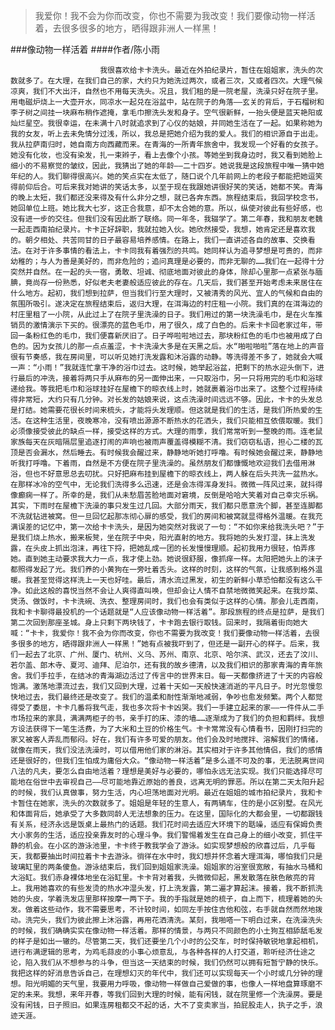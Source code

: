 > 我爱你！我不会为你而改变，你也不需要为我改变！我们要像动物一样活着，去很多很多的地方，晒得跟非洲人一样黑！

###像动物一样活着
####作者/陈小雨

						我很喜欢给卡卡洗头。最近在外拍纪录片，暂住在姐姐家，洗头的次数就多了。在大理，在我们自己的家，大约只为她洗过两次，或者三次，又或者四次。大理气候凉爽，我们不大出汗，自然也不用每天洗头。况且，我们租的是一院老屋，洗澡只好在院子里。用电磁炉烧上一大壶开水，同凉水一起兑在浴盆中，站在院子的角落——玄关的背后，于石榴树和李子树之间挂一块麻布稍作遮掩，拿毛巾擦洗头发和身子。空气很新鲜，一抬头便是蓝天艳阳或灿烂星空。我很幸运，在未满十八时就追求到了心仪的姑娘，并同她生活在了一起。如果称她为我的女友，听上去未免情分过浅，所以，我总是把她介绍为我的爱人。我们的相识源自于出走。我从拉萨南归时，她自南方向西藏而来。在青海的一所青年旅舍中，我发现一个好看的女孩子。她没有化妆，也没有染发，扎一束辫子，看上去像个小孩。等她坐到我身边时，我又看到她脸上细小的不易察觉的皱纹，因此，我猜出了她的年龄——二十四岁。她说我是这段旅程中唯一猜中她年纪的人。我们聊得很高兴。她的笑点实在太低了，随口说个几年前网上的老段子都能把她逗笑得前仰后合。可后来我对她讲的笑话太多，以至于现在我跟她讲很好笑的笑话，她都不笑。青海的晚上太短，我们都还没来得及有什么非分之想，就已各奔东西。旅程结束后，我回学校念书，她回单位上班。她比我大七岁，这正合我意，却不太合她的意。所以，纵使对彼此有些好感，也没有进一步的交往。但我们没有因此断了联络。同一年冬，我辍学了。第二年春，我和朋友老魏一起走西南拍纪录片。卡卡正好辞职，我就拉她入伙。她欣然接受，我想，她肯定还是喜欢我的。朝夕相处、共苦同甘的日子最容易培养感情。在路上，我们一直讲述各自的故事、交换看法。在对于许多事情的看法上，卡卡同我有着强烈的共鸣。她同样认为追寻梦想是可贵的，而非幼稚的；与人为善是美好的，而非危险的；追问真理是必要的，而非无聊的……我们在一起得十分突然并自然。在一起的头一宿，勇敢、坦诚、彻底地面对彼此的身体，除却心里那一点紧张与腼腆，竟尚存一份熟悉，好似老夫老妻般适应彼此的存在。几天后，我们甚至开始考虑未来居住在什么地方。起初，我们想到拉萨，但当我们行至大理时，又被清秀的风光、宜人的气候和自由的氛围所吸引。遂决定在旅程结束后，返归大理，在洱海边的村庄租一小院。我们真的在洱海边的村庄里租了一小院，从此过上了在院子里洗澡的日子。我们用过的第一块洗澡毛巾，是在火车推销员的激情演示下买的。很漂亮的蓝色毛巾，用了很久，成了白色的。后来卡卡回老家过年，带回一条粉红色的毛巾，我们便喜新厌旧了。日子哗啦啦地过去，那块粉红色的毛巾也被用成了白色的。因为女孩儿的那一点点羞涩，卡卡洗澡大多是在天黑之后。水“啪啦啪啦”落在地上的声音很有节奏感，我在房间里，可以听见她打洗发露和沐浴露的动静。等洗得差不多了，她就会大喊一声：“小雨！”我就连忙拿干净的浴巾过去。这时候，她举起浴盆，把剩下的热水迎头倒下，进行最后的冲洗，接着将两只手从麻布的另一面伸出来，一只取浴巾，另一只将用完的毛巾和浴球递给我。等我把毛巾和浴球挂好在屋檐下的晾衣线上时，她就裹着浴巾出来了。这整个过程持续得非常短，大约只有几分钟。对长发的姑娘来说，这点洗澡时间远远不够。因此，卡卡的头发总是打结。她需要花很长时间来梳头，才能将头发理顺。但这就是我们的生活，是我们所热爱的生活。在这种生活里，夜晚寒冷，没有喷出源源不断热水的花洒头，我们只能相互依偎取暖。我们必须像接受彼此的缺点一样，接受这样的方式。大理的雨季，我们常常听到一整晚的雨。连老鼠家族每天在灰暗隔层里追逐打闹的声响也被雨声覆盖得模糊不清。我们窃窃私语，担心二楼的瓦顶是否会漏水，然后睡去。有时候我会醒过来，静静地听她打呼噜。有时候她会醒过来，静静地听我打呼噜。下着雨，自然是不方便在院子里洗澡的。虽然朋友们都慷慨地欢迎我们去借用淋浴，但也不好意思总去叨扰。只好把麻布挂到屋檐下的晾衣线上，两人躲在后头共洗一盆热水。在那样冰冷的空气中，无论我们洗得多么迅速，还是会冻得浑身发抖。微微一阵风过来，就抖得像癫痫一样了。所幸的是，我们从未愁眉苦脸地面对窘境，反倒是哈哈大笑着对自己幸灾乐祸。其实，下雨时在屋檐下洗澡的事只发生过几回。大部分雨天，我们都只愿意洗个脚，甚至连脚都不洗就钻进被窝。但一旦回忆起那冻彻心扉的感受，我们的房间和被窝就显得格外温暖。在我充满误差的记忆中，第一次给卡卡洗头，是因为她突然对我说了一句：“不如你来给我洗头吧？”于是我们烧上热水，搬来板凳，坐在院子中央，阳光直射的地方。我将她的头发打湿，抹上洗发露，在头皮上抓出泡沫，再往下捋，把她乱成一团的长发慢慢理顺。起初我用力很轻，怕弄疼她。直到她主动要求我大力一点，我才使上劲。她说很舒服，像抓痒一样。太阳把她头上的沫子都照得发起了光。我们养的小黄狗在一旁吐着舌头。这样的时刻，这样的气氛，让我感到格外温暖。我甚至觉得这样洗上一天也好哇。最后，清水流过黑发，初生的新鲜小草恐怕都没有这么干净。如此这般的喜悦当然不会让人爽得直叫唤，但却会让人情不自禁地微微笑起来。在我炒菜、煲汤、做饭时，卡卡洗碗、洗衣、整理房间时，我们也会有类似于这样的心情。那会儿走西南，我和卡卡聊得最投机的一个话题就是“人应该像动物一样活着”。那段旅程的终点是拉萨，是我们第二次回到那座圣城。身上只剩下两块钱了，卡卡跑去银行取钱。回来时，我隔着街向她大喊：“卡卡，我爱你！我不会为你而改变，你也不需要为我改变！我们要像动物一样活着，去很多很多的地方，晒得跟非洲人一样黑！”她有点被我吓到了，但还是一副开心的样子。后来，我们一起去了北京、广州、厦门、杭州、义乌、苏州、南京、北京、哈尔滨、武汉，还去了汶川、若尔盖、郎木寺、夏河、迪拜、尼泊尔，还有我的故乡德清，以及我们相识的那家青海的青年旅舍。我们手拉手，在结冰的青海湖边活过了传言中的世界末日。每一天都像挤进了十天的内容般饱满。激荡地漂流过去，我们又回到大理，过着十天如一天般快速消逝的平凡日子。时光忽慢忽快地过去，我们最终还是改变了。我们的温柔和耐性渐渐地减弱，争吵也愈发频繁。两个人都觉得受了委屈，卡卡几番将我气走，我也多次将卡卡凶哭。我们一手建立起来的家——一件件从二手市场拉来的家具，满满两柜子的书，亲手打的床、漆的墙……逐渐成为了我们的负担和羁绊。我想方设法获得下一笔生活费，为了大米和土豆的价格生气。卡卡常常没有心情看书，因刚打扫完的家又被客人弄乱而郁闷。好在，我们有许多可爱的朋友。他们会及时地搅拌、溶解我们的情绪，就像在雨天，我们没法洗澡时，可以借用他们家的淋浴。其实相对于许多其他情侣，我们的感情还是很好的，但我们生怕成为庸俗大众。“像动物一样活着”是多么遥不可及的事，无法脱离世间八法的凡夫，要怎么自由地活着？理想是美好与必要的，哪怕永远无法实现。我们只能选择尽可能地在俗世中去审视自己——尽可能地靠近原始的善良，远离无明的罪恶。所以在第二天太阳升起的时候，我们认真做事，努力生活，内心坦荡地面对光明。最近在姐姐的城市拍纪录片，我和卡卡暂住在她家，洗头的次数就多了。姐姐是年轻的生意人，有两辆车，住的是小区别墅。在风光和体面背后，她承受了大多数同龄人无法想象的压力。在这里，国际化的大都会里，一切都跟钱有关系，经济永远是饭桌上最热门的话题。我们花时间去适应大环境下的聒噪，适应有保姆负责大小家务的生活，适应投亲靠友时的心理斗争。我们警惕着发生在自己身上的细小改变，抓住平静的机会。在小区的游泳池里，卡卡终于教我学会了游泳。如实现梦想般的欣喜过后，几乎每天，我都要抽出时间拉着卡卡去游泳。徜徉在水中时，我幻想并怀念着大理洱海，哪怕我们只是玻璃缸里的两条傻鱼。游泳结束后，我们回到姐姐家洗澡。姐姐家的浴室很宽敞，有抽水马桶和大浴缸。我们赤身裸体地坐在浴缸里。卡卡背对着我，头微微仰起，黑发散落在肤色敞亮的背上。我用她喜欢的有些发烫的热水冲湿头发，打上洗发露，第二遍才算起沫。接着，我不断抓洗她的头皮，学着洗发店里那样按摩一两下子。我的手指就是她的梳子，自上而下，梳理着她的头发。做着这些动作，我不需要思考，不计较时间，如同左手按住吉他和弦，右手就自然而然地拨动。洗完头，我们为彼此擦上沐浴露，再用花洒清洗。某刻，我啪嗒一下明白过来，在洗澡洗头的时候，我们确确实实在像动物一样活着。那样的情景，与两只不同颜色的小土狗互相舔舐毛发的样子是如出一辙的。尽管第二天，我们还要坐几个小时的公交车，时时保持敏锐地拿起相机，进行布满逻辑的思考，为鸡毛蒜皮的小事心烦意乱，与各种各样的人打交道，聆听经济仕途之论，陷入我们从不想参与的斗争，但当这一天结束的时候，我们仍然可以拥有短暂宁静的快乐。我把这样的好消息告诉自己，在理想幻灭的年代中，我们还可以实现每天一个小时或几分钟的理想。阳光明媚的天气里，我要用力呼吸，像动物一样做自己爱做的事，也像人一样地盘算琢磨不定的未来。我想，来年开春，等我们回到大理的时候，能有闲钱，就在院里修一个洗澡房。要是没有闲钱，日子照旧。如果连房租都交不起的话，大不了变卖家当，拍屁股走人，执子之手，浪迹天涯。			  		